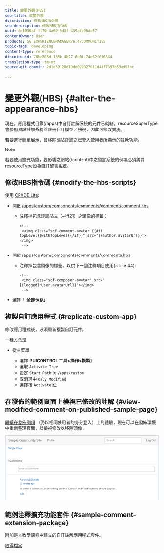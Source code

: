```yaml
---
title: 變更外觀(HBS)
seo-title: 改變外觀
description: 修改HBS指令碼
seo-description: 修改HBS指令碼
uuid: 6e1030af-f170-4a60-9d3f-439afd05de57
contentOwner: User
products: SG_EXPERIENCEMANAGER/6.4/COMMUNITIES
topic-tags: developing
content-type: reference
discoiquuid: 70be208d-185b-4b27-8e01-74e62f656344
translation-type: tm+mt
source-git-commit: 2d1e39120d79de029927011d48f7397b53ad91bc

---
```



# 變更外觀(HBS) {#alter-the-appearance-hbs}

現在，應用程式目錄(/apps)中自訂註解系統的元件已就緒，resourceSuperType會參照預設註解系統並註冊自訂模型／檢視，因此可修改實施。

若要進行簡單展示，會移除張貼評論之已登入使用者所顯示的視覺功能。

>[!NOTE]
>
>若要使用擴充功能，要影響之網站(/content)中之留言系統的例項必須將其resourceType設為自訂留言系統。

## 修改HBS指令碼 {#modify-the-hbs-scripts}

使用 [CRXDE Lite](../../help/sites-developing/developing-with-crxde-lite.md):

* 開啟 [/apps/custom/components/comments/comment/comment.hbs](http://localhost:4502/crx/de/index.jsp#/apps/custom/components/comments/comment/comment.hbs)

   * 注釋掉包含評論貼文（~行21）之頭像的標籤：

      ```
      <!--
       <<img class="scf-comment-avatar {{#if topLevel}}withTopLevel{{/if}}" src="{{author.avatarUrl}}"></img>
       -->
      ```

* 開啟 [/apps/custom/components/comments/comments.hbs](http://localhost:4502/crx/de/index.jsp#/apps/custom/components/comments/comments.hbs)

   * 注釋掉包含頭像的標籤，以供下一個注釋項目使用(~ line 44):

      ```
      <!--
       <img class="scf-composer-avatar" src="{{loggedInUser.avatarUrl}}"></img>
       -->
      ```

* 選擇「 **全部保存」**

## 複製自訂應用程式 {#replicate-custom-app}

修改應用程式後，必須重新複製自訂元件。

一種方法是

* 從主菜單

   * 選擇 **[!UICONTROL 工具>操作>複製]**
   * 選取 `Activate Tree`
   * 設定 `Start Path`:to `/apps/custom`
   * 取消選中 `Only Modified`
   * 選擇按 `Activate` 鈕

## 在發佈的範例頁面上檢視已修改的註解 {#view-modified-comment-on-published-sample-page}

[繼續在發佈例項](extend-sample-page.md#publish-sample-page) （仍以相同使用者的身分登入）上的體驗，現在可以在發佈環境中重新整理頁面，以檢視修改以移除頭像：

![chlimage_1-81](assets/chlimage_1-81.png)

## 範例注釋擴充功能套件 {#sample-comment-extension-package}

附加是本教學課程中建立的自訂註解應用程式套件。

[取得檔案](assets/sample-comment-extension-6-1-fp3.zip)